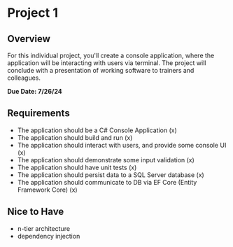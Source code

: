 # Project 1

## Overview

For this individual project, you'll create a console application, where the application will be interacting with users via terminal. The project will conclude with a presentation of working software to trainers and colleagues.

**Due Date: 7/26/24**

## Requirements

- The application should be a C# Console Application (x)
- The application should build and run  (x)
- The application should interact with users, and provide some console UI (x)
- The application should demonstrate some input validation (x)
- The application should have unit tests (x)
- The application should persist data to a SQL Server database (x)
- The application should communicate to DB via EF Core (Entity Framework Core) (x)

## Nice to Have

- n-tier architecture
- dependency injection
